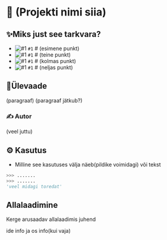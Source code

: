 #  💾 (Projekti nimi siia)

## ✨Miks just see tarkvara?
- ![#1](https://www.iconsdb.com/icons/download/color/f03c15/circle-16.png) `#1` # (esimene punkt)
- ![#1](https://www.iconsdb.com/icons/download/color/f03c15/circle-16.png) `#1` # (teine punkt)
- ![#1](https://www.iconsdb.com/icons/download/color/f03c15/circle-16.png) `#1` # (kolmas punkt)
- ![#1](https://www.iconsdb.com/icons/download/color/f03c15/circle-16.png) `#1` # (neljas punkt)

##  📃Ülevaade
(paragraaf)
(paragraaf jätkub?)  

### ✍ Autor 

(veel juttu)

## ⚙ Kasutus
* Milline see kasutuses välja näeb(pildike voimidagi) või tekst

```py
>>> .......
>>> .......
'veel midagi toredat'
```

##  Allalaadimine

Kerge arusaadav allalaadimis juhend

ide info ja os info(kui vaja)

